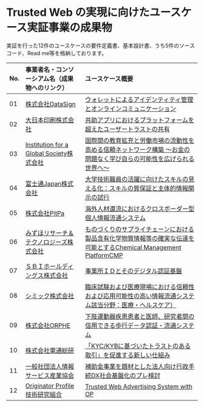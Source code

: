 
# Trusted Web の実現に向けたユースケース実証事業の成果物

実証を行った12件のユースケースの要件定義書、基本設計書、うち5件のソースコード、Read me等を格納しております。

|No.|事業者名・コンソーシアム名（成果物へのリンク）|ユースケース概要|
|:----|:----|:----|
| 01 |[株式会社DataSign](/01_datasign/)   | [ウォレットによるアイデンティティ管理とオンラインコミュニケーション](https://www.kantei.go.jp/jp/singi/digitalmarket/2023_koubo_files/saitaku_doc01.pdf) |
| 02 |[大日本印刷株式会社](/02_dnp/)   | [共助アプリにおけるプラットフォームを超えたユーザートラストの共有](https://www.kantei.go.jp/jp/singi/digitalmarket/2023_koubo_files/saitaku_doc02.pdf) |
| 03 |[Institution for a Global Society株式会社](/03_igs/)   | [国際間の教育拡充と労働市場の流動性を高める信頼ネットワーク構築 ～お金の問題なく学び自らの可能性を広げられる世界へ～](https://www.kantei.go.jp/jp/singi/digitalmarket/2023_koubo_files/saitaku_doc03.pdf) |
| 04 |[富士通Japan株式会社](/04_fujitsu_japan/)   | [大学技術職員の活躍に向けたスキルの見える化：スキルの質保証と主体的情報開示の試行](https://www.kantei.go.jp/jp/singi/digitalmarket/2023_koubo_files/saitaku_doc04.pdf) |
| 05 |[株式会社PitPa](/05_pitpa/)   | [海外人材還流におけるクロスボーダー型個人情報流通システム](https://www.kantei.go.jp/jp/singi/digitalmarket/2023_koubo_files/saitaku_doc05.pdf) |
| 06 |[みずほリサーチ＆テクノロジーズ株式会社](/06_mizuho_research_technologies/)   | [ものづくりのサプライチェーンにおける製品含有化学物質情報等の確実な伝達を可能とするChemical Management PlatformCMP](https://www.kantei.go.jp/jp/singi/digitalmarket/2023_koubo_files/saitaku_doc06.pdf) |
| 07 |[ＳＢＩホールディングス株式会社](/07_sbi/)   | [事業所ＩＤとそのデジタル認証基盤](https://www.kantei.go.jp/jp/singi/digitalmarket/2023_koubo_files/saitaku_doc07.pdf) |
| 08 |[シミック株式会社](/08_cimic/)   | [臨床試験および医療現場における信頼性および応用可能性の高い情報流通システム該当分野：医療・ヘルスケア）](https://www.kantei.go.jp/jp/singi/digitalmarket/2023_koubo_files/saitaku_doc08.pdf) |
| 09 |[株式会社ORPHE](/09_orphe/)   | [下肢運動器疾患患者と医師、研究者間の信用できる歩行データ認証・流通システム](https://www.kantei.go.jp/jp/singi/digitalmarket/2023_koubo_files/saitaku_doc09.pdf) |
| 10 |[株式会社電通総研](/10_dentsu_soken/)   | [「KYC/KYBに基づいたトラストのある取引」を促進する新しい仕組み](https://www.kantei.go.jp/jp/singi/digitalmarket/2023_koubo_files/saitaku_doc10.pdf) |
| 11 |[一般社団法人情報サービス産業協会](/11_jisa/)   | [補助金事業を題材とした法人向け行政手続DX社会基盤化のプレ検討](https://www.kantei.go.jp/jp/singi/digitalmarket/2023_koubo_files/saitaku_doc11.pdf) |
| 12 |[Originator Profile 技術研究組合](/12_opcip/)   | [Trusted Web Advertising System with OP](https://www.kantei.go.jp/jp/singi/digitalmarket/2023_koubo_files/saitaku_doc12.pdf) |

